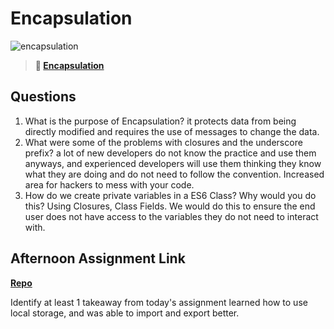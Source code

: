 # Encapsulation

![encapsulation](https://bcw.blob.core.windows.net/public/img/journals/5838157482080222)

> **📖 [Encapsulation](https://codeworksacademy.com/fs-student-guide/resources/wk3/02-Encapsulation)**

## Questions

1. What is the purpose of Encapsulation?
it protects data from being directly modified and requires the use of messages to change the data. 
2. What were some of the problems with closures and the underscore prefix?
a lot of new developers do not know the practice and use them anyways, and experienced developers will use them thinking they know what they are doing and do not need to follow the convention. Increased area for hackers to mess with your code. 
3. How do we create private variables in a ES6 Class? Why would you do this?
Using Closures, Class Fields. We would do this to ensure the end user does not have access to the variables they do not need to interact with. 

## Afternoon Assignment Link

**[Repo](https://bdvassar.github.io/w3d2-vendr/)**

Identify at least 1 takeaway from today's assignment
learned how to use local storage, and was able to import and export better. 